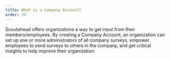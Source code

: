 ```yaml
---
title: What is a Company Account?
order: 35
---
```



Scoutahead offers organizations a way to get input from their members/employees. By creating a Company Account, an organization can set up one or more administrators of all company surveys, empower employees to send surveys to others in the company, and get critical insights to help improve their organization.
